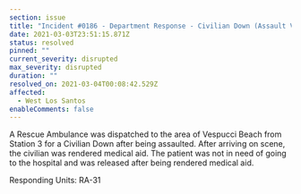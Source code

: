 ```yaml
---
section: issue
title: "Incident #0186 - Department Response - Civilian Down (Assault Victim)"
date: 2021-03-03T23:51:15.871Z
status: resolved
pinned: ""
current_severity: disrupted
max_severity: disrupted
duration: ""
resolved_on: 2021-03-04T00:08:42.529Z
affected:
  - West Los Santos
enableComments: false
---
```

A Rescue Ambulance was dispatched to the area of Vespucci Beach from Station 3 for a Civilian Down after being assaulted. After arriving on scene, the civilian was rendered medical aid. The patient was not in need of going to the hospital and was released after being rendered medical aid.

Responding Units: RA-31